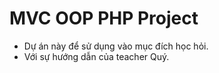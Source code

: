 # MVC OOP PHP Project

- Dự án này để sử dụng vào mục đích học hỏi.
- Với sự hướng dẫn của teacher Quý.